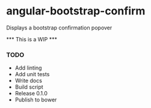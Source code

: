 # angular-bootstrap-confirm
Displays a bootstrap confirmation popover

*** This is a WIP ***

### TODO
* Add linting
* Add unit tests
* Write docs
* Build script
* Release 0.1.0
* Publish to bower
